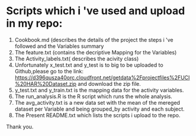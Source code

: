 # Scripts which i 've used and upload in my repo:

1. Cookbook.md (describes the details of the project the steps i 've followed 
   and the Variables summary
2. The feature.txt (contains the decriptive Mapping for the Variables)
3. The Activity_labels.txt( describes the acivity class)
4. Unfortunately x_test.txt and y_test is to big to be uploaded to Github,please go to
   the link:
   https://d396qusza40orc.cloudfront.net/getdata%2Fprojectfiles%2FUCI%20HAR%20Dataset.zip
   and download the zip file.
5. y_test.txt and y_train.txt is the mapping data for the activity variables.
6. The run_analysis.R is the R script which runs the whole analysis.
7. The avg_activity.txt is a new data set with the mean of the mereged dataset per Variable and being grouped_by 
   activity and each subject.
8. The Present README.txt which lists the scripts i upload to the repo.

Thank you.

